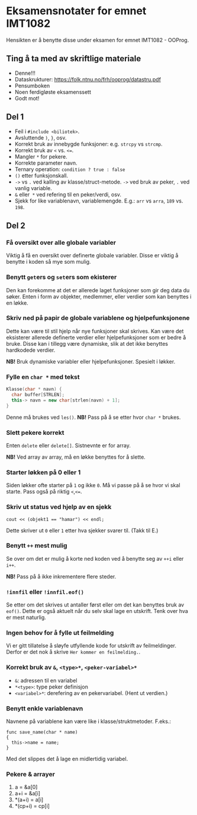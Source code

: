# Eksamensnotater for emnet IMT1082

Hensikten er å benytte disse under eksamen for emnet IMT1082 - OOProg.

## Ting å ta med av skriftlige materiale

* Denne!!!
* Dataskrukturer: https://folk.ntnu.no/frh/ooprog/datastru.pdf
* Pensumboken
* Noen ferdigløste eksamenssett
* Godt mot!

## Del 1

* Feil i `#include <biliotek>`.
* Avsluttende `)`, `}`, osv.
* Korrekt bruk av innebygde funksjoner: e.g. `strcpy` vs `strcmp`.
* Korrekt bruk av `<` vs. `<=`.
* Mangler `*` for pekere.
* Korrekte parameter navn.
* Ternary operation: `condition ? true : false`
* `()` etter funksjonskall.
* `->` vs `.` ved kalling av klasse/struct-metode. `->` ved bruk av peker, `.` ved vanlig variable.
* `&` eller` *` ved refering til en peker/verdi, osv.
* Sjekk for like variablenavn, variablemengde. E.g.: `arr` vs `arra`, `189` vs. `198`.

## Del 2


### Få oversikt over alle globale variabler

Viktig å få en oversikt over definerte globale variabler.  Disse er viktig å benytte i koden så mye som mulig.

### Benytt `get`ers og `set`ers som ekisterer

Den kan forekomme at det er allerede laget funksjoner som gir deg data du søker.  Enten i form av objekter, medlemmer, eller verdier som kan benyttes i en løkke.

### Skriv ned på papir de globale variablene og hjelpefunksjonene

Dette kan være til stil hjelp når nye funksjoner skal skrives.  Kan være det eksisterer allerede definerte verdier eller hjelpefunksjoner som er bedre å bruke.  Disse kan i tillegg være dynamiske, slik at det ikke benyttes hardkodede verdier.

**NB!**  Bruk dynamiske variabler eller hjelpefunksjoner.  Spesielt i løkker.

### Fylle en `char *` med tekst

```cpp
Klasse(char * navn) {
  char buffer[STRLEN];
  this-> navn = new char[strlen(navn) + 1];
}
```

Denne må brukes ved `les()`.  **NB!**  Pass på å se etter hvor `char *` brukes.

### Slett pekere korrekt

Enten `delete` eller `delete[]`.  Sistnevnte er for array.

**NB!** Ved array av array, må en løkke benyttes for å slette.

### Starter løkken på 0 eller 1

Siden løkker ofte starter på `1` og ikke `0`.  Må vi passe på å se hvor vi skal starte.  Pass også på riktig `<`,`<=`.

### Skriv ut status ved hjelp av en sjekk

```
cout << (objekt1 == "hamar") << endl;
```

Dette skriver ut `0` eller `1` etter hva sjekker svarer til. (Takk til E.)

### Benytt `++` mest mulig

Se over om det er mulig å korte ned koden ved å benytte seg av `++i` eller `i++`.

**NB!** Pass på å ikke inkrementere flere steder.

###  `!innfil` eller `!innfil.eof()`

Se etter om det skrives ut antaller først eller om det kan benyttes bruk av `eof()`.
Dette er også aktuelt når du selv skal lage en utskrift.  Tenk over hva er mest naturlig.

### Ingen behov for å fylle ut feilmelding

Vi er gitt tillatelse å sløyfe utfyllende kode for utskrift av feilmeldinger.  Derfor er det nok å skrive `Her kommer en feilmelding.`.

### Korrekt bruk av `&`, `<type>*`, `<peker-variabel>*`

* `&`: adressen til en variabel
* `*<type>`: type peker definisjon
* `<variabel>*`: derefering av en pekervariabel. (Hent ut verdien.)

### Benytt enkle variablenavn

Navnene på variablene kan være like i klasse/struktmetoder.  F.eks.:

```
func save_name(char * name)
{
  this->name = name;
}
```

Med det slippes det å lage en midlertidig variabel.

### Pekere & arrayer

1. a = &a[0]
2. a+i = &a[i]
3. \*(a+i) = a[i]
4. \*(cp+i) = cp[i]
